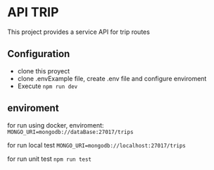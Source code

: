 ﻿# API TRIP

This project provides a service API for trip routes

## Configuration
- clone this proyect
- clone .envExample file, create .env file and configure enviroment
- Execute ```npm run dev```

## enviroment
for run using docker, enviroment:
```MONGO_URI=mongodb://dataBase:27017/trips```

for run local test
```MONGO_URI=mongodb://localhost:27017/trips```

for run unit test
```npm run test```
